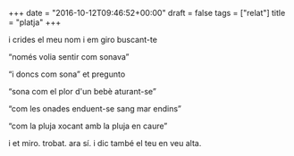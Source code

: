 +++
date = "2016-10-12T09:46:52+00:00"
draft = false
tags = ["relat"]
title = "platja"
+++
<!-- more -->
i crides el meu nom i em giro buscant-te 

“només volia sentir com sonava”

“i doncs com sona” et pregunto

“sona com el plor d'un bebè aturant-se”

“com les onades enduent-se sang mar endins”

“com la pluja xocant amb la pluja en caure”

i et miro. trobat. ara sí. i dic també el teu en veu alta.